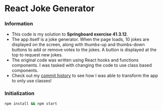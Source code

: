 # React Joke Generator

### Information

- This code is my solution to **Springboard exercise 41.3.12**. 
- The app itself is a joke generator. When the page loads, 10 jokes are displayed on the screen, along with thumbs-up and thumbs-down buttons to add or remove votes to the jokes. A button is displayed at the top to request new jokes.
- The original code was written using React hooks and functions components. I was tasked with changing the code to use class based components.
- Check out my [commit history](https://github.com/jlh040/react-joke-generator/commits/master) to see how I was able to transform the app to only use classes!



### Initialization

```bash
npm install && npm start
```

